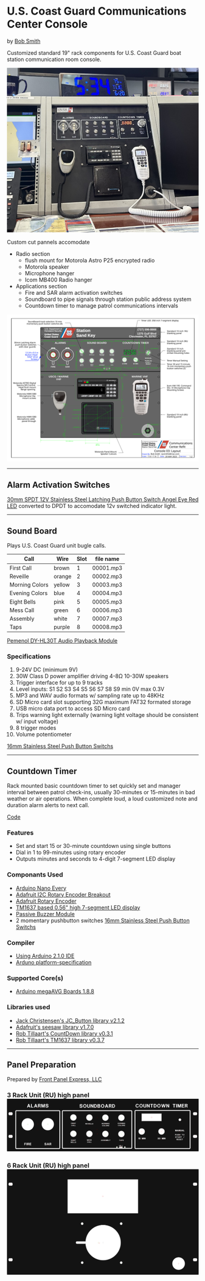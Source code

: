 # U.S. Coast Guard Communications Center Console

by [Bob Smith](https://github.com/bethanysciences/Communications_Console)

Customized standard 19" rack components for U.S. Coast Guard boat station communication room console.

![Panel Image](_images/comms_center_ssk_n.jpeg)

Custom cut pannels accomodate
- Radio section
  - flush mount for Motorola Astro P25 encrypted radio
  - Motorola speaker
  - Microphone hanger
  - Icom MB400 Radio hanger
- Applications section
  - Fire and SAR alarm activation switches
  - Soundboard to pipe signals through station public address system
  - Countdown timer to manage patrol communications intervals

![Panel Image](_images/Comms_Console.svg)

-----------------------------------------------

## Alarm Activation Switches

[30mm SPDT 12V Stainless Steel Latching Push Button Switch   Angel Eye Red LED](https://www.amazon.com/dp/B09289P6G3/?coliid=I60I49QO0BY87&colid=1A6K5RJO69A4Q&psc=1&ref_=list_c_wl_lv_ov_lig_dp_it) converted to DPDT to accomodate 12v switched indicator light.

-----------------------------------------------

## Sound Board

Plays U.S. Coast Guard unit bugle calls.

|   Call          |  Wire  | Slot | file name |
|-----------------|--------|------|-----------|
|  First Call     | brown  |   1  | 00001.mp3 |
|  Reveille       | orange |   2  | 00002.mp3 |
|  Morning Colors | yellow |   3  | 00003.mp3 |
|  Evening Colors | blue   |   4  | 00004.mp3 |
|  Eight Bells    | pink   |   5  | 00005.mp3 |
|  Mess Call      | green  |   6  | 00006.mp3 |
|  Assembly       | white  |   7  | 00007.mp3 |
|  Taps           | purple |   8  | 00008.mp3 |

[Pemenol DY-HL30T Audio Playback Module](https://www.amazon.com/Playback-PEMENOL-Broadcast-Interfaces-Indicators/dp/B0C5ZLC84B/ref=sr_1_3?crid=89VG0OZFIM07&keywords=30+watt+playback+module&qid=1686250968&sprefix=30+watt+playback+module%2Caps%2C115&sr=8-3)

### Specifications

1. 9-24V DC (minimum 9V)
2. 30W Class D power amplifier driving 4-8Ω 10-30W speakers
3. Trigger interface for up to 9 tracks
4. Level inputs: S1 S2 S3 S4 S5 S6 S7 S8 S9 min 0V max 0.3V
5. MP3 and WAV audio formats w/ sampling rate up to 48KHz
6. SD Micro card slot supporting 32G maximum FAT32 formated storage
7. USB micro data port to access SD Micro card
8. Trips warning light externally (warning light voltage should be consistent w/ input voltage)
9. 8 trigger modes
10. Volume potentiometer

[16mm Stainless Steel Push Button Switchs](https://www.amazon.com/dp/B07QBYDRT4/?coliid=I1X7QEIBETYUN8&colid=1A6K5RJO69A4Q&ref_=list_c_wl_lv_ov_lig_dp_it&th=1)

-----------------------------------------------

## Countdown Timer

Rack mounted basic countdown timer to set quickly set and manager interval between patrol check-ins, usually 30-minutes or 15-minutes in bad weather or air operations. When complete loud, a loud customized note and duration alarm alerts to next call.

[Code](Countdown_Timer/countdown/countdown.ino)

### Features

- Set and start 15 or 30-minute countdown using single buttons
- Dial in 1 to 99-minutes using rotary encoder
- Outputs minutes and seconds to 4-digit 7-segment LED display

### Componants Used

- [Arduino Nano Every](https://store-usa.arduino.cc/products/arduino-nano-every)
- [Adafruit I2C Rotary Encoder Breakout](https://www.adafruit.com/product/4991)
- [Adafruit Rotary Encoder](https://www.adafruit.com/product/377)
- [TM1637 based 0.56" high 7-segment LED display](https://www.amazon.com/diymore-Display-Digital-Decimal-Segment/dp/B07MCGDST2/ref=sr_1_6?crid=2KB0SJVDRC588&keywords=tm1637+led+display&qid=1687116410&sprefix=tm1637+led+display%2Caps%2C203&sr=8-6)
- [Passive Buzzer Module](https://www.amazon.com/RLECS-Passive-Arduino-Raspberry-Speaker/dp/B07XDPXH7K/ref=asc_df_B07XDPXH7K/?tag=hyprod-20&linkCode=df0&hvadid=632016782313&hvpos=&hvnetw=g&hvrand=3559400587378035192&hvpone=&hvptwo=&hvqmt=&hvdev=c&hvdvcmdl=&hvlocint=&hvlocphy=9012147&hvtargid=pla-1944578464961&psc=1)
- 2 momentary pushbutton switches [16mm Stainless Steel Push Button Switchs](https://www.amazon.com/dp/B07QBYDRT4/?coliid=I1X7QEIBETYUN8&colid=1A6K5RJO69A4Q&ref_=list_c_wl_lv_ov_lig_dp_it&th=1)

### Compiler

- [Using Arduino 2.1.0 IDE](https://github.com/arduino/arduino-ide)
- [Arduno platform-specification](https://arduino.github.io/arduino-cli/latest/platform-specification/)

### Supported Core(s)

- [Arduino megaAVG Boards 1.8.8](https://github.com/arduino/ArduinoCore-megaavr)

### Libraries used

- [Jack Christensen's JC_Button library v2.1.2](https://github.com/JChristensen/JC_Button)
- [Adafruit's seesaw library v1.7.0](https://github.com/adafruit/Adafruit_Seesaw)
- [Rob Tillaart's CountDown library v0.3.1](https://github.com/RobTillaart/CountDown)
- [Rob Tillaart's TM1637 library v0.3.7](https://github.com/RobTillaart/TM1637_RT)

-----------------------------------------------

## Panel Preparation

Prepared by [Front Panel Express, LLC](frontpanelexpress.com)

### 3 Rack Unit (RU) high panel ![3RU Panel](_images/3ru.png)

### 6 Rack Unit (RU) high panel ![6RU Panel](_images/6RU.png)
